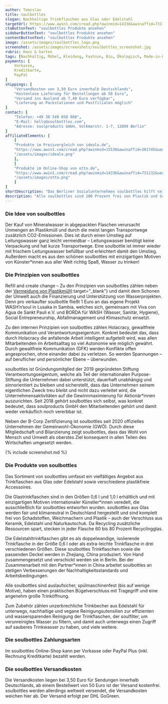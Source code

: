```yaml
---
author: Tomislav
title: soulbottles
slogan: Nachhaltige Trinkflaschen aus Glas oder Edelstahl
targetUrl: https://www.awin1.com/cread.php?awinmid=14336&awinaffid=731132&ued=https%3A%2F%2Fwww.otto.de%2Fsuche%2Fsoulbottles
ctaButtonText: "soulbottles Produkte ansehen"
sidebarButtonText: "soulbottles Produkte ansehen"
contentButtonText: "soulbottles Produkte ansehen"
image: /assets/images/soulbottles_logo.png
screenshot: /assets/images/screenshots/soulbottles_screenshot.jpg
rubric: Haus & Garten
tags: [Nachhaltig, Möbel, Kleidung, Fashion, Bio, Ökologisch, Made-in-Germany]
payments: [
    Vorkasse,
    Kreditkarte,
    PayPal
]
shippings: [
    "Versandkosten von 3,50 Euro innerhalb Deutschlands",
    "Kostenlose Lieferung für Bestellungen ab 50 Euro",
    "Versand ins Ausland ab 7,40 Euro verfügbar",
    "Lieferung an Packstationen und Postfilialen möglich"
]
contact: [
    "Telefon: +49 30 549 050 980",
    "E-Mail: hello@soulbottles.com",
    "Adresse: soulproducts GmbH, Volkmarstr. 1-7, 12099 Berlin"
]
affiliateElements: [
    [
    "Produkte im Preisvergleich von idealo.de",
    "https://www.awin1.com/cread.php?awinmid=15536&awinaffid=381745&ued=https%3A%2F%2Fwww.idealo.de%2Fpreisvergleich%2FMainSearchProductCategory.html%3Fq%3Dsoulbottles",
    "/assets/images/idealo.png"
    ],
    [
    "Produkte im Online-Shop von otto.de",
    "https://www.awin1.com/cread.php?awinmid=14336&awinaffid=731132&ued=https%3A%2F%2Fwww.otto.de%2Fsuche%2Fsoulbottles",
    "/assets/images/otto.png"
    ]
]
shortDescription: "Das Berliner Sozialunternehmen soulbottles hilft seinen Kund*innen mit nachhaltig produzierten, wiederbefüllbaren Trinkflaschen aus Glas oder Edelstahl, auf Plastikflaschen zu verzichten und dabei jede Menge Müll und CO2 einzusparen."
description: "Alle soulbottles sind 100 Prozent frei von Plastik und Schadstoffen. Dafür wird in der Produktentwicklung auf ökologische Alternativen gesetzt, bei denen der Großteil der Rohware des Materials aus Deutschland kommt, um kurze Transportwege zu garantieren."
---
```


### Die Idee von soulbottles

Der Kauf von Mineralwasser in abgepackten Flaschen verursacht Unmengen an Plastikmüll und durch die meist langen Transportwege zusätzlich CO2-Emissionen. Dies ist durch einen Umstieg auf Leitungswasser ganz leicht vermeidbar – Leitungswasser benötigt keine Verpackung und hat kurze Transportwege. Eine soulbottle ist immer wieder mit frischem Leitungswasser befüllbar und erleichtert damit den Umstieg. Außerdem macht es aus den schönen soulbottles mit einzigartigen Motiven von Künster*innen aus aller Welt richtig Spaß, Wasser zu trinken!

### Die Prinzipien von soulbottles

Refill and create change – Zu den Prinzipien von soulbottles zählen neben der [Vermeidung von Plastikmüll](https://www.soulbottles.de/vision-mission/produkte){:target="_blank"} und damit dem Schonen der Umwelt auch die Finanzierung und Unterstützung von Wasserprojekten. Denn pro verkaufter soulbottle fließt 1 Euro an das eigene Projekt WASH’n’soul in Lusaka in Sambia, welches sich, gemeinsam mit Viva con Agua de Sankt Pauli e.V. und BORDA für WASH (Wasser, Sanitär, Hygiene), Social Entrepreneurship, Abfallmanagement und Klimaschutz einsetzt.

Zu den internen Prinzipien von soulbottles zählen Holacracy, gewaltfreie Kommunikation und Verantwortungseigentum. Konkret bedeutet das, dass durch Holacracy die anfallende Arbeit intelligent aufgeteilt wird, was allen Mitarbeitenden im Arbeitsalltag so viel Autonomie wie möglich gewährt. Durch gewaltfreie Kommunikation (GFK) werden Konflikte offen angesprochen, ohne einander dabei zu verletzen. So werden Spannungen – auf beruflicher und persönlicher Ebene – überwunden.

soulbottles ist Gründungsmitglied der 2019 gegründeten Stiftung Verantwortungseigentum, welche als Teil der internationalen Purpose-Stiftung die Unternehmen dabei unterstützt, dauerhaft unabhängig und sinnorientiert zu bleiben und sicherstellt, dass das Unternehmen seinem eigentlichen Zweck treu bleibt und nicht dazu verleitet wird, die Unternehmensaktivitäten auf die Gewinnmaximierung für Aktionär*innen auszurichten. Seit 2018 gehört soulbottles sich selbst, was konkret bedeutet, dass soulproducts GmbH den Mitarbeitenden gehört und damit weder verkäuflich noch vererbbar ist.

Neben der B-Corp Zertifizierung ist soulbottles seit 2020 offizielles Unternehmen der Gemeinwohl-Ökonomie (GWÖ). Durch diese Mitgliedschaft und Bilanzierung zeigt soulbottles, dass das Wohl von Mensch und Umwelt als oberstes Ziel konsequent in allen Teilen des Wirtschaften umgesetzt werden.

{% include screenshot.md %}

### Die Produkte von soulbottles

Das Sortiment von soulbottles umfasst ein vielfältiges Angebot aus Trinkflaschen aus Glas oder Edelstahl sowie verschiedene plastikfreie Accessoires.

Die Glastrinkflaschen sind in den Größen 0,6 l und 1,0 l erhältlich und mit einzigartigen Motiven internationaler Künstler*innen veredelt, die ausschließlich für soulbottles entworfen wurden. soulbottles aus Glas werden fair und klimaneutral in Deutschland hergestellt und sind komplett frei von Schadstoffen, Weichmachern und Plastik – auch der Verschluss aus Keramik, Edelstahl und Naturkautschuk. Da Recycling zusätzliche Ressourcen spart, stecken in jeder Flasche 60 bis 80 Prozent Recyclingglas.

Die Edelstahltrinkflaschen gibt es als doppelwandige, isolierende Trinkflasche in der Größe 0,6 l oder als extra-leichte Trinkflasche in drei verschiedenen Größen. Diese soulbottles Trinkflaschen sowie die passenden Deckel werden in Zhejiang, China produziert. Von Hand zusammengesetzt und verschickt werden sie in Berlin. Bei der Zusammenarbeit mit den Partner*innen in China arbeitet soulbottles an stetigen Verbesserungen der Nachhaltigkeitsstandards und Arbeitsbedingungen.

Alle soulbottles sind auslaufsicher, spülmaschinenfest (bis auf wenige Motive), haben einen praktischen Bügelverschluss mit Tragegriff und eine angenehm große Trinköffnung.

Zum Zubehör zählen unzerbrechliche Trinkbecher aus Edelstahl für unterwegs, nachhaltige und vegane Reinigungsutensilien zur effizienten und wassersparenden Reinigung der Trinkflaschen, der soulfilter, um verunreinigtes Wasser zu filtern, und damit auch unterwegs einen Zugriff auf sauberes Trinkwasser zu haben, und viele weitere.

### Die soulbottles Zahlungsarten

Im soulbottles Online-Shop kann per Vorkasse oder PayPal Plus (inkl. Rechnung Kreditkarte) bezahlt werden.

### Die soulbottles Versandkosten

Die Versandkosten liegen bei 3,50 Euro für Sendungen innerhalb Deutschlands, ab einem Bestellwert von 50 Euro ist der Versand kostenfrei. soulbottles werden allerdings weltweit versendet, die Versandkosten weichen hier ab. Der Versand erfolgt per DHL GoGreen.

